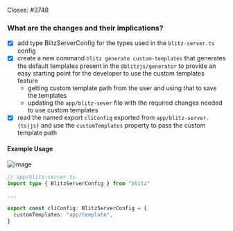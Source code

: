<!--
Thanks for opening a PR! Your contribution is much appreciated.
To make sure your PR is handled as smoothly as possible please:
 - Link issue via "Closes #[issue_number]
 - Choose & follow the right checklist for the change that you're making:
-->

Closes: #3748

### What are the changes and their implications?

- [x] add type BlitzServerConfig for the types used in the ```blitz-server.ts``` config
- [x] create a new command ```blitz generate custom-templates```  that generates the default templates present in the ```@blitzjs/generator``` to provide an easy starting point for the developer to use the custom templates feature 
   - getting custom template path from the user and using that to save the templates
   - updating the ```app/blitz-sever``` file with the required changes needed to use custom templates
- [x] read the named export ```cliConfig``` exported from ```app/blitz-server.{ts|js}``` and use the ```customTemplates``` property to pass the custom template path 

#### Example Usage

![image](https://user-images.githubusercontent.com/83594610/193023097-822f364a-cfc9-47b1-86e1-712d88679f5e.png)

```ts
// app/blitz-server.ts
import type { BlitzServerConfig } from "blitz"

...

export const cliConfig: BlitzServerConfig = {
  customTemplates: "app/template",
}
```


